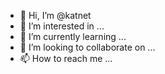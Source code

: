 - 👋 Hi, I’m @katnet
- 👀 I’m interested in ...
- 🌱 I’m currently learning ...
- 💞️ I’m looking to collaborate on ...
- 📫 How to reach me ...

<!---
katnet/katnet is a ✨ special ✨ repository because its `README.md` (this file) appears on your GitHub profile.
You can click the Preview link to take a look at your changes.
--->

